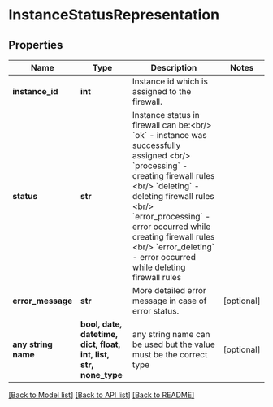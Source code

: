 # InstanceStatusRepresentation


## Properties
Name | Type | Description | Notes
------------ | ------------- | ------------- | -------------
**instance_id** | **int** | Instance id which is assigned to the firewall. | 
**status** | **str** | Instance status in firewall can be:&lt;br/&gt; &#x60;ok&#x60; - instance was successfully assigned &lt;br/&gt; &#x60;processing&#x60; -  creating firewall rules &lt;br/&gt; &#x60;deleting&#x60; - deleting firewall rules &lt;br/&gt; &#x60;error_processing&#x60; - error occurred while creating firewall rules &lt;br/&gt;  &#x60;error_deleting&#x60; - error occurred while deleting firewall rules | 
**error_message** | **str** | More detailed error message in case of error status. | [optional] 
**any string name** | **bool, date, datetime, dict, float, int, list, str, none_type** | any string name can be used but the value must be the correct type | [optional]

[[Back to Model list]](../README.md#documentation-for-models) [[Back to API list]](../README.md#documentation-for-api-endpoints) [[Back to README]](../README.md)


